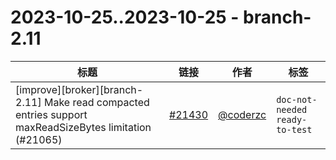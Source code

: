 # 2023-10-25..2023-10-25 - branch-2.11
| 标题 | 链接 | 作者 | 标签 |
| - | :--: | :--: | - |
| [improve][broker][branch-2.11] Make read compacted entries support maxReadSizeBytes limitation (#21065) | [#21430](https://github.com/apache/pulsar/pull/21430) | [@coderzc](https://github.com/coderzc) | `doc-not-needed` `ready-to-test`  | 
